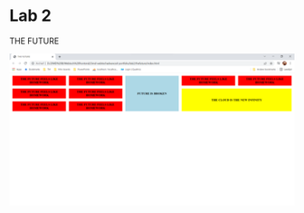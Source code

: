 # Lab 2

THE FUTURE

![thefuture](https://github.com/marianneneuts/2imd-webtechadvanced-portfolio/blob/main/lab2/screenshot-thefuture.png)
